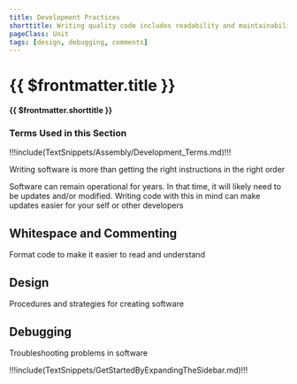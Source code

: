 ```yaml
---
title: Development Practices
shorttitle: Writing quality code includes readability and maintainability
pageClass: Unit
tags: [design, debugging, comments]
---
```


# {{ $frontmatter.title }}
**{{ $frontmatter.shorttitle }}**

### Terms Used in this Section
!!!include(TextSnippets/Assembly/Development_Terms.md)!!!

Writing software is more than getting the right instructions in the right order

Software can remain operational for years. In that time, it will likely need to be updates and/or modified. Writing code with this in mind can make updates easier for your self or other developers

## Whitespace and Commenting
Format code to make it easier to read and understand

## Design
Procedures and strategies for creating software

## Debugging
Troubleshooting problems in software

!!!include(TextSnippets/GetStartedByExpandingTheSidebar.md)!!!